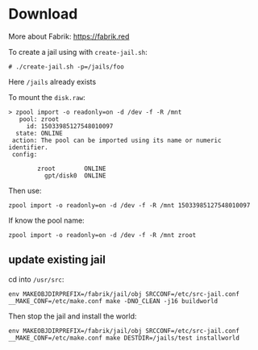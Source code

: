 # Download

More about Fabrik: https://fabrik.red

To create a jail using with `create-jail.sh`:

    # ./create-jail.sh -p=/jails/foo

Here `/jails` already exists

To mount the `disk.raw`:

```
> zpool import -o readonly=on -d /dev -f -R /mnt
   pool: zroot
     id: 15033985127548010097
  state: ONLINE
 action: The pool can be imported using its name or numeric identifier.
 config:

        zroot        ONLINE
          gpt/disk0  ONLINE
```

Then use:

    zpool import -o readonly=on -d /dev -f -R /mnt 15033985127548010097

If know the pool name:

    zpool import -o readonly=on -d /dev -f -R /mnt zroot

## update existing jail

cd into `/usr/src`:

    env MAKEOBJDIRPREFIX=/fabrik/jail/obj SRCCONF=/etc/src-jail.conf __MAKE_CONF=/etc/make.conf make -DNO_CLEAN -j16 buildworld

Then stop the jail and install the world:

    env MAKEOBJDIRPREFIX=/fabrik/jail/obj SRCCONF=/etc/src-jail.conf __MAKE_CONF=/etc/make.conf make DESTDIR=/jails/test installworld
